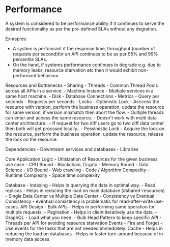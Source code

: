 # Performance

A system is considered to be performance ability if it continues to serve the desired functionality as per the pre-defined SLAs without any degration.

Exmaples:
 - A system is perfomrant if the response time, throughput (number of requests per second)for an API continues to be as per 95% and 99% percentile SLAs.
 - On the hand, if systems performance continues to degrade e.g. due to memory leaks, resource starvation etc then it would exhibit non-performant behaviour.



Resources and Bottlenecks
    - Sharing
        - Threads - Common Thread Pools across all APIs in a service.
        - Machine Instance  - Multiple services in a same host machine.
        - Disk
        - Database Connections
    - Metrics
        - Query per seconds
        - Requests per seconds
    - Locks
        - Optimistic Lock
	        - Acccess the resource with version, perform the business operation, update the resource for same version,  if version mismatch then abort the flow.
	    - Oultiple threads can enter and access the same resource.
	    - Doesn't work with multi data center architecture..
	        - If request for two diff users go to two diff data center then both will get procssed locally..
        - Pessimistic Lock
            - Acquire the lock on the resource, perform the business operation, update the resource, release the lock on the resource.
        

Dependencies
    - Downtream services and databases
    - Libraries

Core Application Logic
    - Utlisization of Resources for the given business use case
        - CPU Bound - Blockchain, Crypto
        - Memory Bound - Data Science
        - I/O Bound - Web crawling
    - Code / Algorithm Compexlity
        - Runtime Complexity
        - Space time complexity

Database
    - Indexing - Helps in querying the data in optimal way.
    - Read replicas - Helps in reducing the load on main database (#shared-resources)
    - Single Data Center vs Multiple Data Center
    - Consistency vs Eventual Consistency
        - eventual consistency is problematic for read-after-write use-cases.
API Design
    - Bulk APIs - Helps in performing same operation for multiple requests.
    - Pagination - Helps in client iteratively use the data.
    - GraphQL - Load what you need.
    - Bulk Head Pattern to keep specific API
	    - Threads per API for avoiding resource starvation
Events
    - Fire and Forget
	    - Use events for the tasks that are not needed immediately.
Cache
    -  Helps in reducing the load on databases
    -  Helps in faster turn-around because of in-memory data access
